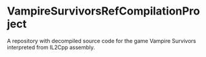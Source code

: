 # VampireSurvivorsRefCompilationProject
A repository with decompiled source code for the game Vampire Survivors interpreted from IL2Cpp assembly.
